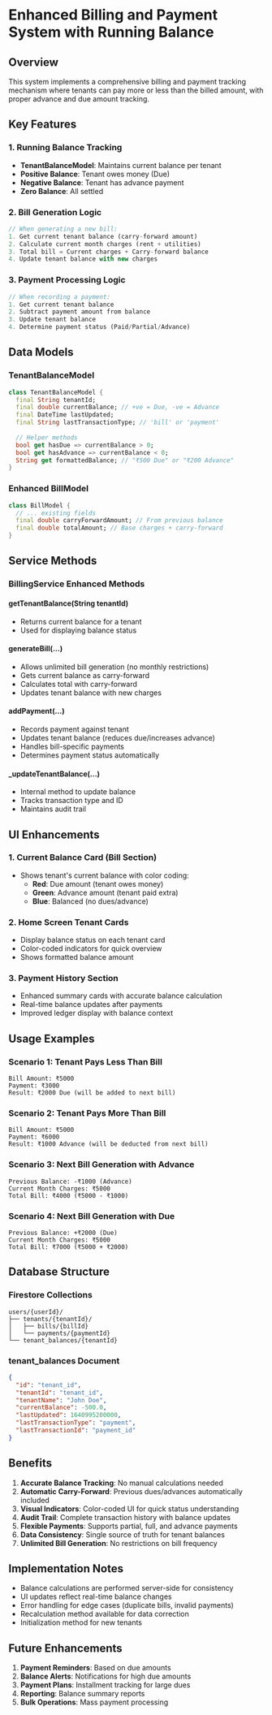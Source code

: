 # Enhanced Billing and Payment System with Running Balance

## Overview
This system implements a comprehensive billing and payment tracking mechanism where tenants can pay more or less than the billed amount, with proper advance and due amount tracking.

## Key Features

### 1. Running Balance Tracking
- **TenantBalanceModel**: Maintains current balance per tenant
- **Positive Balance**: Tenant owes money (Due)
- **Negative Balance**: Tenant has advance payment
- **Zero Balance**: All settled

### 2. Bill Generation Logic
```dart
// When generating a new bill:
1. Get current tenant balance (carry-forward amount)
2. Calculate current month charges (rent + utilities)
3. Total bill = Current charges + Carry-forward balance
4. Update tenant balance with new charges
```

### 3. Payment Processing Logic
```dart
// When recording a payment:
1. Get current tenant balance
2. Subtract payment amount from balance
3. Update tenant balance
4. Determine payment status (Paid/Partial/Advance)
```

## Data Models

### TenantBalanceModel
```dart
class TenantBalanceModel {
  final String tenantId;
  final double currentBalance; // +ve = Due, -ve = Advance
  final DateTime lastUpdated;
  final String lastTransactionType; // 'bill' or 'payment'
  
  // Helper methods
  bool get hasDue => currentBalance > 0;
  bool get hasAdvance => currentBalance < 0;
  String get formattedBalance; // "₹500 Due" or "₹200 Advance"
}
```

### Enhanced BillModel
```dart
class BillModel {
  // ... existing fields
  final double carryForwardAmount; // From previous balance
  final double totalAmount; // Base charges + carry-forward
}
```

## Service Methods

### BillingService Enhanced Methods

#### getTenantBalance(String tenantId)
- Returns current balance for a tenant
- Used for displaying balance status

#### generateBill(...)
- Allows unlimited bill generation (no monthly restrictions)
- Gets current balance as carry-forward
- Calculates total with carry-forward
- Updates tenant balance with new charges

#### addPayment(...)
- Records payment against tenant
- Updates tenant balance (reduces due/increases advance)
- Handles bill-specific payments
- Determines payment status automatically

#### _updateTenantBalance(...)
- Internal method to update balance
- Tracks transaction type and ID
- Maintains audit trail

## UI Enhancements

### 1. Current Balance Card (Bill Section)
- Shows tenant's current balance with color coding:
  - **Red**: Due amount (tenant owes money)
  - **Green**: Advance amount (tenant paid extra)
  - **Blue**: Balanced (no dues/advance)

### 2. Home Screen Tenant Cards
- Display balance status on each tenant card
- Color-coded indicators for quick overview
- Shows formatted balance amount

### 3. Payment History Section
- Enhanced summary cards with accurate balance calculation
- Real-time balance updates after payments
- Improved ledger display with balance context

## Usage Examples

### Scenario 1: Tenant Pays Less Than Bill
```
Bill Amount: ₹5000
Payment: ₹3000
Result: ₹2000 Due (will be added to next bill)
```

### Scenario 2: Tenant Pays More Than Bill
```
Bill Amount: ₹5000
Payment: ₹6000
Result: ₹1000 Advance (will be deducted from next bill)
```

### Scenario 3: Next Bill Generation with Advance
```
Previous Balance: -₹1000 (Advance)
Current Month Charges: ₹5000
Total Bill: ₹4000 (₹5000 - ₹1000)
```

### Scenario 4: Next Bill Generation with Due
```
Previous Balance: +₹2000 (Due)
Current Month Charges: ₹5000
Total Bill: ₹7000 (₹5000 + ₹2000)
```

## Database Structure

### Firestore Collections
```
users/{userId}/
├── tenants/{tenantId}/
│   ├── bills/{billId}
│   └── payments/{paymentId}
└── tenant_balances/{tenantId}
```

### tenant_balances Document
```json
{
  "id": "tenant_id",
  "tenantId": "tenant_id",
  "tenantName": "John Doe",
  "currentBalance": -500.0,
  "lastUpdated": 1640995200000,
  "lastTransactionType": "payment",
  "lastTransactionId": "payment_id"
}
```

## Benefits

1. **Accurate Balance Tracking**: No manual calculations needed
2. **Automatic Carry-Forward**: Previous dues/advances automatically included
3. **Visual Indicators**: Color-coded UI for quick status understanding
4. **Audit Trail**: Complete transaction history with balance updates
5. **Flexible Payments**: Supports partial, full, and advance payments
6. **Data Consistency**: Single source of truth for tenant balances
7. **Unlimited Bill Generation**: No restrictions on bill frequency

## Implementation Notes

- Balance calculations are performed server-side for consistency
- UI updates reflect real-time balance changes
- Error handling for edge cases (duplicate bills, invalid payments)
- Recalculation method available for data correction
- Initialization method for new tenants

## Future Enhancements

1. **Payment Reminders**: Based on due amounts
2. **Balance Alerts**: Notifications for high due amounts
3. **Payment Plans**: Installment tracking for large dues
4. **Reporting**: Balance summary reports
5. **Bulk Operations**: Mass payment processing